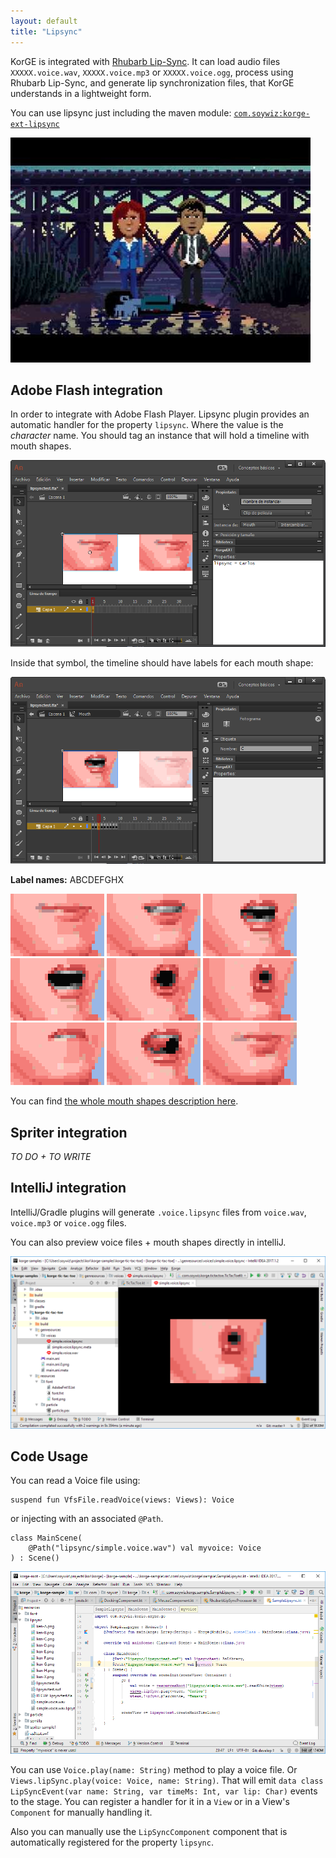 ```yaml
---
layout: default
title: "Lipsync"
---
```


KorGE is integrated with [Rhubarb Lip-Sync](https://github.com/DanielSWolf/rhubarb-lip-sync).
It can load audio files `XXXXX.voice.wav`, `XXXXX.voice.mp3` or `XXXXX.voice.ogg`,
process using Rhubarb Lip-Sync, and generate lip synchronization files, that KorGE understands in a lightweight form.

You can use lipsync just including the maven module: [`com.soywiz:korge-ext-lipsync`](https://github.com/soywiz/korge/tree/master/korge-ext-lipsync)

[![](/audio/lipsync/sample.jpg)](https://www.youtube.com/watch?v=OX_K387EKoI)

## Adobe Flash integration

In order to integrate with Adobe Flash Player. Lipsync plugin provides an automatic handler for the property `lipsync`. Where the value is the *character* name.
You should tag an instance that will hold a timeline with mouth shapes.

![](/audio/lipsync/flash1.png)

Inside that symbol, the timeline should have labels for each mouth shape:

![](/audio/lipsync/flash2.png)

**Label names:** ABCDEFGHX

![A](/audio/lipsync/ken-A.png)
![B](/audio/lipsync/ken-B.png)
![C](/audio/lipsync/ken-C.png)
![D](/audio/lipsync/ken-D.png)
![E](/audio/lipsync/ken-E.png)
![F](/audio/lipsync/ken-F.png)
![G](/audio/lipsync/ken-G.png)
![H](/audio/lipsync/ken-H.png)
![X](/audio/lipsync/ken-X.png)

You can find [the whole mouth shapes description here](https://github.com/DanielSWolf/rhubarb-lip-sync#mouth-shapes).

## Spriter integration

*TO DO + TO WRITE*

## IntelliJ integration

IntelliJ/Gradle plugins will generate `.voice.lipsync` files from `voice.wav`, `voice.mp3` or `voice.ogg` files.

You can also preview voice files + mouth shapes directly in intelliJ.

![](/audio/lipsync/lipsync-preview.png)

## Code Usage

You can read a Voice file using:

```
suspend fun VfsFile.readVoice(views: Views): Voice
```

or injecting with an associated `@Path`.

```
class MainScene(
	@Path("lipsync/simple.voice.wav") val myvoice: Voice
) : Scene()
```

![](/audio/lipsync/code1.png)

You can use `Voice.play(name: String)` method to play a voice file.
Or `Views.lipSync.play(voice: Voice, name: String)`.
That will emit `data class LipSyncEvent(var name: String, var timeMs: Int, var lip: Char)` events to the stage. You can register a handler for it in a `View` or in a View's `Component` for manually handling it.

Also you can manually use the `LipSyncComponent` component that is automatically registered for the property `lipsync`.
